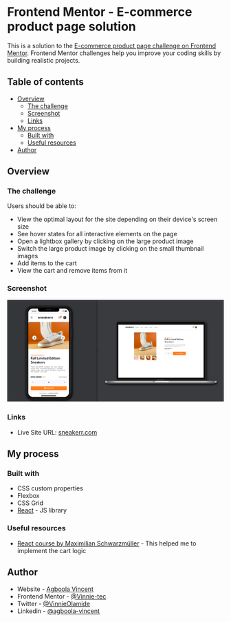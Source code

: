 # Frontend Mentor - E-commerce product page solution

This is a solution to the [E-commerce product page challenge on Frontend Mentor](https://www.frontendmentor.io/challenges/ecommerce-product-page-UPsZ9MJp6). Frontend Mentor challenges help you improve your coding skills by building realistic projects.

## Table of contents

- [Overview](#overview)
  - [The challenge](#the-challenge)
  - [Screenshot](#screenshot)
  - [Links](#links)
- [My process](#my-process)
  - [Built with](#built-with)
  - [Useful resources](#useful-resources)
- [Author](#author)

## Overview

### The challenge

Users should be able to:

- View the optimal layout for the site depending on their device's screen size
- See hover states for all interactive elements on the page
- Open a lightbox gallery by clicking on the large product image
- Switch the large product image by clicking on the small thumbnail images
- Add items to the cart
- View the cart and remove items from it

### Screenshot

![Screenshot](./public/design/Screenshot.png)

### Links

- Live Site URL: [sneakerr.com](https://sneakerr.netlify.app/)

## My process

### Built with

- CSS custom properties
- Flexbox
- CSS Grid
- [React](https://reactjs.org/) - JS library

### Useful resources

- [React course by Maximilian Schwarzmüller](https://www.udemy.com/course/react-the-complete-guide-incl-redux/?couponCode=D_0722) - This helped me to implement the cart logic

## Author

- Website - [Agboola Vincent](#/)
- Frontend Mentor - [@Vinnie-tec](https://www.frontendmentor.io/profile/Vinnie-tec)
- Twitter - [@VinnieOlamide](https://www.twitter.com/vinnieOlamide)
- Linkedin - [@agboola-vincent](https://www.linkedin.com/in/agboola-vincent)
